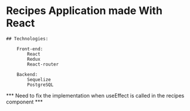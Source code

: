 # Recipes Application made With React


    ## Technologies:
    
        Front-end:
            React
            Redux
            React-router
            
        Backend:
            Sequelize
            PostgreSQL



*** Need to fix the implementation when useEffect is called in the recipes component ***